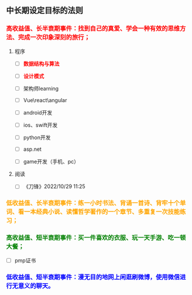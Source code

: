 ## 中长期设定目标的法则

### <span style="color:red">高收益值、长半衰期事件：找到自己的真爱、学会一种有效的思维方法、完成一次印象深刻的旅行；</span>
1. 程序
   - [ ] <span style="color:red">**数据结构与算法**</span>

   - [ ] <span style="color:red">**设计模式**</span>

   - [ ] 架构师learning

   - [ ] Vue\react\angular

   - [ ] android开发

   - [ ] ios、swift开发

   - [ ] python开发

   - [ ] asp.net

   - [ ] game开发（手机、pc）


2. 阅读
   - [ ] 《刀锋》2022/10/29 11:25

  

### <span style="color:orange">低收益值、长半衰期事件：练一小时书法、背诵一首诗、背牢十个单词、看一本经典小说、读懂哲学著作的一个章节、多重复一次技能练习；</span>

### <span style="color:green">高收益值、短半衰期事件：买一件喜欢的衣服、玩一天手游、吃一顿大餐；</span>

- [ ] pmp证书

### <span style="color:blue">低收益值、短半衰期事件：漫无目的地网上闲逛刷微博，使用微信进行无意义的聊天。</span>




